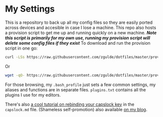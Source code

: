 # My Settings

This is a repository to back up all my config files so they are easily ported
across devices and accesible in case I lose a machine. This repo also hosts a
provision script to get me up and running quickly on a new machine. **_Note this
script is primarily for my own use, running my provision script will delete some
config files if they exist_** To download and run the provision script in one
go:

```bash
curl -LSs https://raw.githubusercontent.com/zgulde/dotfiles/master/provision.sh | bash
```

Or

```bash
wget -qO- https://raw.githubusercontent.com/zgulde/dotfiles/master/provision.sh | bash
```

For those browsing, my `.bash_profile` just sets a few common settings, my
aliases and functions are in separate files. `plugins.txt` contains all the
plugins I use for my editors.

There's also [a cool tutorial on rebinding your capslock
key](https://github.com/zgulde/dotfiles/blob/master/capslock.md) in the
`capslock.md` file. (Shameless self-promotion) also available [on my
blog](https://blog.zgul.de/post/make-capslock-useful/).
